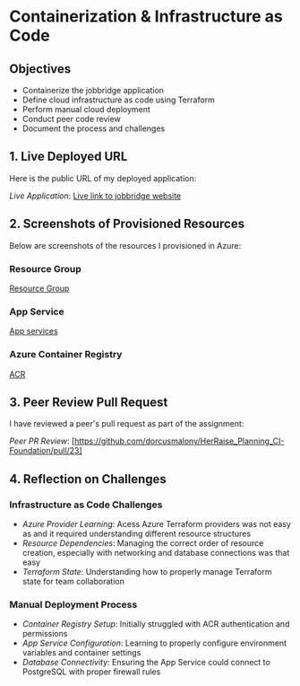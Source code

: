 # Containerization & Infrastructure as Code

## Objectives

-  Containerize the jobbridge application
-  Define cloud infrastructure as code using Terraform
-  Perform manual cloud deployment
-  Conduct peer code review
- Document the process and challenges


##  1. Live Deployed URL

Here is the public URL of my deployed application:

 *Live Application*: [Live link to jobbridge website](http://jobbridge.azurewebsites.net/)


##  2. Screenshots of Provisioned Resources

Below are screenshots of the resources I provisioned in Azure:

###  Resource Group
[Resource Group](./screenshots/resource-group.png)
###  App Service
[App services](./screenshots/webapp.png)
###  Azure Container Registry 
[ACR](./screenshots/acr.png)

##  3. Peer Review Pull Request

I have reviewed a peer's pull request as part of the assignment:

*Peer PR Review*: [https://github.com/dorcusmalony/HerRaise_Planning_CI-Foundation/pull/23]


## 4. Reflection on Challenges

### Infrastructure as Code Challenges
- *Azure Provider Learning*: Acess  Azure Terraform providers was not easy as and it  required understanding different resource structures
- *Resource Dependencies*: Managing the correct order of resource creation, especially with networking and database connections was that easy 
- *Terraform State*: Understanding how to properly manage Terraform state for team collaboration

### Manual Deployment Process
- *Container Registry Setup*: Initially struggled with ACR authentication and permissions
- *App Service Configuration*: Learning to properly configure environment variables and container settings
- *Database Connectivity*: Ensuring the App Service could connect to PostgreSQL with proper firewall rules



 
